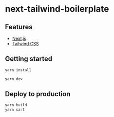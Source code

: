 # next-tailwind-boilerplate

## Features

- [Next.js](https://nextjs.org/)
- [Tailwind CSS](https://tailwindcss.com/)

## Getting started

```sh
yarn install
```

```sh
yarn dev
```

## Deploy to production

```sh
yarn build
yarn sart
```

